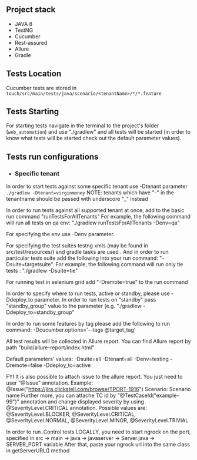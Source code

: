 ## Project stack
* JAVA 8
* TestNG
* Cucumber
* Rest-assured
* Allure
* Gradle

## Tests Location
Cucumber tests are stored in `touch/src/main/tests/java/scenario/<tenantName>/*/*.feature`

## Tests Starting
For starting tests navigate in the terminal to the project's folder (`web_automation`)
and use "./gradlew" and all tests will be started (in order to know what tests will be started
check out the default parameter values).

## Tests run configurations

* ### Specific tenant
In order to start tests against some specific tenant use -Dtenant parameter ```./gradlew -Dtenant=virginmoney```
NOTE: tenants which have "-" in the tenantname should be passed with underscore "_" instead

In order to run tests against all supported tenant at once, add to the basic run command "runTestsForAllTenants"
For example, the following command will run all tests on qa env:
"./gradlew runTestsForAllTenants -Denv=qa"

For specifying the env use -Denv parameter.

For specifying the test suites testng xmls (may be found in src/test/resources/<tenantName>) and gradle tasks are used .
And in order to run particular tests suite add the following into your run command: "-Dsuite=targetsuite".
For example, the following command will run only tie tests :
"./gradlew -Dsuite=tie"

For running test in selenium grid add "-Dremote=true" to the run command

In order to specify where to run tests, active or standby, please use -Ddeploy_to parameter.
In order to run tests on "standby" pass "standby_group" value to the parameter (e.g. "./gradlew -Ddeploy_to=standby_group"

In order to run some features by tag please add the following to run command:  -Dcucumber.options='--tags @target_tag'

All test results will be collected in Allure report.
You can find Allure report by path "build/allure-report/index.html"

Default parameters' values:
-Dsuite=all
-Dtenant=all
-Denv=testing
-Dremote=false
-Ddeploy_to=active

FYI
It is also possible to attach issue to the allure report. You just need to user “@Issue” annotation.
Example:
@Issue("https://jira.clickatell.com/browse/TPORT-1916")
Scenario: Scenario name
Further more, you can attache TC id by "@TestCaseId("example-99")" annotation and
change displayed severity by using @SeverityLevel.CRITICAL annotation. Possible values are:
@SeverityLevel.BLOCKER, @SeverityLevel.CRITICAL, @SeverityLevel.NORMAL, @SeverityLevel.MINOR, @SeverityLevel.TRIVIAL

In order to run .Control tests LOCALLY, you need to start ngrock on the port, specified in
src -> main -> java -> javaserver -> Server.java -> SERVER_PORT variable
After that, paste your ngrock url into the same class in getServerURL() method


